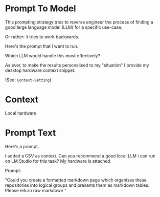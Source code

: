 # Prompt To Model

This prompting strategy tries to reverse engineer the process of finding a good large language model (LLM) for a specific use-case.

 Or rather: it tries to work backwards. 

 Here's the prompt that I want to run. 

 Which LLM would handle this most effectively?

 As ever, to make the results personalised to my "situation" I provide my desktop hardware context snippet.

 (See: `Context-Setting`)

# Context

Local hardware

# Prompt Text

Here's a prompt. 

I added a CSV as context. Can you recommend a good local LLM I can run on LM Studio for this task? My hardware is attached.

Prompt:

"Could you create a formatted markdown page which organises these repositories into logical groups and presents them as markdown tables. Please return raw markdown "



